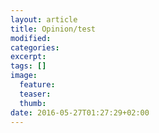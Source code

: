 ```yaml
---
layout: article
title: Opinion/test
modified:
categories: 
excerpt:
tags: []
image:
  feature:
  teaser:
  thumb:
date: 2016-05-27T01:27:29+02:00
---
```


